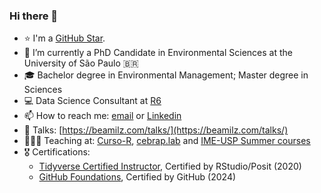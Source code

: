 ### Hi there 👋

- ⭐ I'm a [GitHub Star](https://stars.github.com/profiles/beatrizmilz/).
- 🌱 I’m currently a PhD Candidate in Environmental Sciences at the University of São Paulo 🇧🇷
- 🎓 Bachelor degree in Environmental Management; Master degree in Sciences
- 💻 Data Science Consultant at [R6](https://curso-r.com/)
- 📫 How to reach me: [email](mailto:milz.bea@gmail.com) or [Linkedin](https://www.linkedin.com/in/beatrizmilz/)
- 📔 Talks: [https://beamilz.com/talks/](https://beamilz.com/talks/)
- 👩🏼‍🏫 Teaching at: [Curso-R](https://curso-r.com/), [cebrap.lab](https://cebrap.org.br/cebrap-lab/) and [IME-USP Summer courses](https://www.ime.usp.br/verao/index.php)
- 🎖️ Certifications:
   - [Tidyverse Certified Instructor](https://education.rstudio.com/trainers/people/milz+beatriz/), Certified by RStudio/Posit (2020)
   - [GitHub Foundations](https://www.credly.com/badges/5a261c3e-265c-41f2-9b22-6bbe3370b105), Certified by GitHub (2024)
